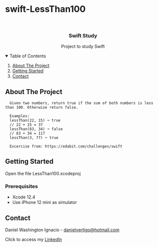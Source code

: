# swift-LessThan100

<!-- PROJECT LOGO -->
<br />
<p align="center">

  <h3 align="center">Swift Study</h3>
  <p align="center">
    Project to study Swift
  </p>
</p>



<!-- TABLE OF CONTENTS -->
<details open="open">
  <summary>Table of Contents</summary>
  <ol>
    <li>
      <a href="#about-the-project">About The Project</a>
    </li>
    <li>
      <a href="#getting-started">Getting Started</a>
    </li>
    <li><a href="#contact">Contact</a></li>
  </ol>
</details>



<!-- ABOUT THE PROJECT -->
## About The Project
 
      Given two numbers, return true if the sum of both numbers is less than 100. Otherwise return false.
      
      Examples:
      lessThan(22, 15) ➞ true
      // 22 + 15 = 37
      lessThan(83, 34) ➞ false
      // 83 + 34 = 117
      lessThan(3, 77) ➞ true

      Excercise from: https://edabit.com/challenges/swift


<!-- GETTING STARTED -->
## Getting Started

Open the file LessThan100.xcodeproj 

### Prerequisites

* Xcode 12.4
* Use iPhone 12 mini as simulator 

<!-- CONTACT -->
## Contact

Daniel Washington Ignacio - danielvertigo@hotmail.com

Click to access my [LinkedIn](https://www.linkedin.com/in/daniel-washington-ignacio-ab439b164/)
